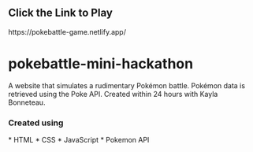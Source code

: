 
<h2>Click the Link to Play</h2>
https://pokebattle-game.netlify.app/

# pokebattle-mini-hackathon
A website that simulates a rudimentary Pokémon battle. Pokémon data is retrieved using the Poke API. Created within 24 hours with Kayla Bonneteau.


<h3>Created using </h3>
* HTML
* CSS
* JavaScript
* Pokemon API
